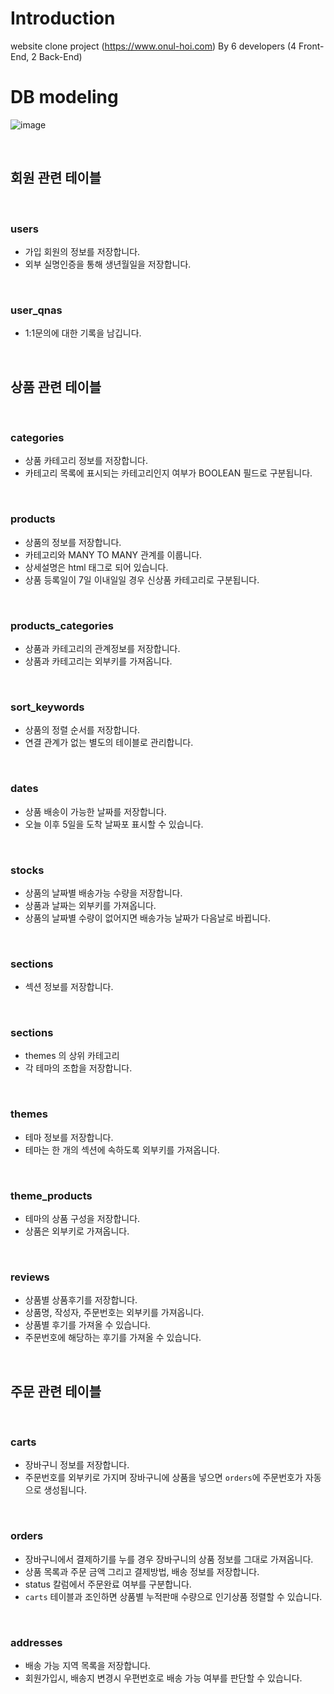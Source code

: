 # Introduction

website clone project (https://www.onul-hoi.com)
By 6 developers (4 Front-End, 2 Back-End)



# DB modeling
![image](https://user-images.githubusercontent.com/58175076/75522267-ee490a80-5a4c-11ea-881f-01827044d692.png)

&nbsp;
&nbsp;
&nbsp;
## 회원 관련 테이블

&nbsp;
### users
- 가입 회원의 정보를 저장합니다.
- 외부 실명인증을 통해 생년월일을 저장합니다.

&nbsp;
### user_qnas
- 1:1문의에 대한 기록을 남깁니다.


&nbsp;
&nbsp;
&nbsp;
## 상품 관련 테이블

&nbsp;
### categories
- 상품 카테고리 정보를 저장합니다.
- 카테고리 목록에 표시되는 카테고리인지 여부가 BOOLEAN 필드로 구분됩니다. 

&nbsp;
### products
- 상품의 정보를 저장합니다.
- 카테고리와 MANY TO MANY 관계를 이룹니다.
- 상세설명은 html 태그로 되어 있습니다.
- 상품 등록일이 7일 이내일일 경우 신상품 카테고리로 구분됩니다.

&nbsp;
### products_categories
- 상품과 카테고리의 관계정보를 저장합니다.
- 상품과 카테고리는 외부키를 가져옵니다. 

&nbsp;
### sort_keywords
- 상품의 정렬 순서를 저장합니다.
- 연결 관계가 없는 별도의 테이블로 관리합니다.

&nbsp;
### dates
- 상품 배송이 가능한 날짜를 저장합니다.
- 오늘 이후 5일을 도착 날짜포 표시할 수 있습니다.

&nbsp;
### stocks
- 상품의 날짜별 배송가능 수량을 저장합니다.
- 상품과 날짜는 외부키를 가져옵니다.
- 상품의 날짜별 수량이 없어지면 배송가능 날짜가 다음날로 바뀝니다.


&nbsp;
### sections
- 섹션 정보를 저장합니다.

&nbsp;
### sections
- themes 의 상위 카테고리
- 각 테마의 조합을 저장합니다.

&nbsp;
### themes
- 테마 정보를 저장합니다.
- 테마는 한 개의 섹션에 속하도록 외부키를 가져옵니다.

&nbsp;
### theme_products
- 테마의 상품 구성을 저장합니다.
- 상품은 외부키로 가져옵니다.

&nbsp;
### reviews
- 상품별 상품후기를 저장합니다.
- 상품명, 작성자, 주문번호는 외부키를 가져옵니다.
- 상품별 후기를 가져올 수 있습니다.
- 주문번호에 해당하는 후기를 가져올 수 있습니다.

&nbsp;
&nbsp;
&nbsp;


## 주문 관련 테이블

&nbsp;
### carts
- 장바구니 정보를 저장합니다.
- 주문번호를 외부키로 가지며 장바구니에 상품을 넣으면 `orders`에 주문번호가 자동으로 생성됩니다.

&nbsp;
### orders
- 장바구니에서 결제하기를 누를 경우 장바구니의 상품 정보를 그대로 가져옵니다.
- 상품 목록과 주문 금액 그리고 결제방법, 배송 정보를 저장합니다.
- status 칼럼에서 주문완료 여부를 구분합니다.
- `carts` 테이블과 조인하면 상품별 누적판매 수량으로 인기상품 정렬할 수 있습니다.


&nbsp;
### addresses
- 배송 가능 지역 목록을 저장합니다.
- 회원가입시, 배송지 변경시 우편번호로 배송 가능 여부를 판단할 수 있습니다.

